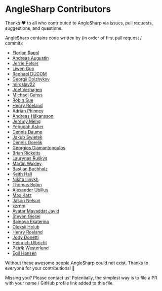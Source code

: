 # AngleSharp Contributors

Thanks :heart: to all who contributed to AngleSharp via issues, pull requests, suggestions, and questions.

AngleSharp contains code written by (in order of first pull request / commit):

* [Florian Rappl](https://github.com/FlorianRappl)
* [Andreas Augustin](https://github.com/AndreasAugustin)
* [Jerrie Pelser](https://github.com/jerriep)
* [Liwen Guo](https://github.com/Livven)
* [Raphael DUCOM](https://github.com/rducom)
* [Georgii Dolzhykov](https://github.com/thorn0)
* [miroslav22](https://github.com/miroslav22)
* [Joel Verhagen](https://github.com/joelverhagen)
* [Michael Ganss](https://github.com/mganss)
* [Robin Sue](https://github.com/Suchiman)
* [Henry Roeland](https://github.com/driekus77)
* [Adrian Phinney](https://github.com/TheCloudlessSky)
* [Andreas Håkansson](https://github.com/thecodejunkie)
* [Jeremy Meng](https://github.com/jeremymeng)
* [Yehudah Asher](https://github.com/YehudahA)
* [Dennis Daume](https://github.com/flagbug)
* [Jakub Swietek](https://github.com/jswietek)
* [Dennis Gorelik](https://github.com/dennisgorelik)
* [Georgios Diamantopoulos](https://github.com/georgiosd)
* [Brian Ricketts](https://github.com/briman0094)
* [Laurynas Ruškys](https://github.com/laurynasr)
* [Martin Wakley](https://github.com/comdw)
* [Bastian Buchholz](https://github.com/campersau)
* [Keith Hall](https://github.com/keith-hall)
* [Nikita Ilinykh](https://github.com/Gordory)
* [Thomas Bolon](https://github.com/tbolon)
* [Alexander Ubillus](https://github.com/alexanderuv)
* [Max Katz](https://github.com/Tirraon)
* [Jason Nelson](https://github.com/iamcarbon)
* [kzrnm](https://github.com/kzrnm)
* [Avatar Mavaddat Javid](https://github.com/mavaddat)
* [Steven Giesel](https://github.com/linkdotnet)
* [Bainova Ekaterina](https://github.com/Aizeren)
* [Oleksii Holub](https://github.com/Tyrrrz)
* [Henry Roeland](https://github.com/driekus77)
* [Jody Donetti](https://github.com/jodydonetti)
* [Heinrich Ulbricht](https://github.com/heinrich-ulbricht)
* [Patrik Westerlund](https://github.com/patrikwlund)
* [Egil Hansen](https://github.com/egil)

Without these awesome people AngleSharp could not exist. Thanks to everyone for your contributions! :beers:

Missing you? Please contact us! Potentially, the simplest way is to file a PR with your name / GitHub profile link added to this file.
